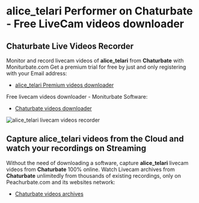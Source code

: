 # alice_telari Performer on Chaturbate - Free LiveCam videos downloader

## Chaturbate Live Videos Recorder

Monitor and record livecam videos of **alice_telari** from **Chaturbate** with Moniturbate.com
Get a premium trial for free by just and only registering with your Email address:
* [alice_telari Premium videos downloader](https://moniturbate.com/request-demo-licence-key.html)

Free livecam videos downloader - Moniturbate Software:
* [Chaturbate videos downloader](https://moniturbate.com/moniturbate-download-software.html)

![alice_telari livecam videos recorder](https://peachurnet.com/templates/moniturbate-software.png)


## Capture alice_telari videos from the Cloud and watch your recordings on Streaming

Without the need of downloading a software, capture **alice_telari** livecam videos from **Chaturbate** 100% online.
Watch Livecam archives from **Chaturbate** unlimitedly from thousands of existing recordings, only on Peachurbate.com and its websites network:
* [Chaturbate videos archives](https://peachurnet.com/)